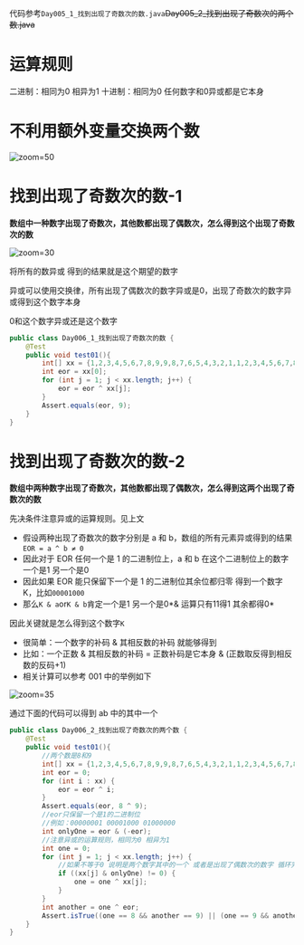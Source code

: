 代码参考`Day005_1_找到出现了奇数次的数.java`~~Day005_2_找到出现了奇数次的两个数.java~~

# 运算规则

二进制：相同为0 相异为1
十进制：相同为0 任何数字和0异或都是它本身

# 不利用额外变量交换两个数

![zoom=50](e5d80c9e2baa24b27198eb4826c89696.png)

# 找到出现了奇数次的数-1

**数组中一种数字出现了奇数次，其他数都出现了偶数次，怎么得到这个出现了奇数次的数**

![zoom=30](c5d3b5711b8024942416a6a9dbcc10f1.png)

将所有的数异或 得到的结果就是这个期望的数字

异或可以使用交换律，所有出现了偶数次的数字异或是0，出现了奇数次的数字异或得到这个数字本身

0和这个数字异或还是这个数字

```java
public class Day006_1_找到出现了奇数次的数 {
    @Test
    public void test01(){
        int[] xx = {1,2,3,4,5,6,7,8,9,9,8,7,6,5,4,3,2,1,1,2,3,4,5,6,7,8,9,8,7,6,5,4,3,2,1};
        int eor = xx[0];
        for (int j = 1; j < xx.length; j++) {
            eor = eor ^ xx[j];
        }
        Assert.equals(eor, 9);
    }
}
```

# 找到出现了奇数次的数-2

**数组中两种数字出现了奇数次，其他数都出现了偶数次，怎么得到这两个出现了奇数次的数**

先决条件注意异或的运算规则。见上文

- 假设两种出现了奇数次的数字分别是 a 和 b，数组的所有元素异或得到的结果`EOR = a ^ b ≠ 0`
- 因此对于 EOR 任何一个是 1 的二进制位上，a 和 b 在这个二进制位上的数字 一个是1 另一个是0
- 因此如果 EOR 能只保留下一个是 1 的二进制位其余位都归零 得到一个数字 K，比如`00001000`
- 那么`K & a`or`K & b`肯定一个是1 另一个是0*& 运算只有11得1 其余都得0*

因此关键就是怎么得到这个数字`K`

- 很简单：一个数字的补码 & 其相反数的补码 就能够得到
- 比如：一个正数 & 其相反数的补码 = 正数补码是它本身 & (正数取反得到相反数的反码+1)
- 相关计算可以参考 001 中的举例如下

![zoom=35](b188ad8aed4d8b3e524782dd450ce59e.png)

通过下面的代码可以得到 ab 中的其中一个

```java
public class Day006_2_找到出现了奇数次的两个数 {
    @Test
    public void test01(){
        //两个数是8和9
        int[] xx = {1,2,3,4,5,6,7,8,9,9,8,7,6,5,4,3,2,1,1,2,3,4,5,6,7,8,9,8,7,6,5,4,3,2,1,8};
        int eor = 0;
        for (int i : xx) {
            eor = eor ^ i;
        }
        Assert.equals(eor, 8 ^ 9);
        //eor只保留一个是1的二进制位
        //例如：00000001 00001000 01000000
        int onlyOne = eor & (-eor);
        //注意异或的运算规则，相同为0 相异为1
        int one = 0;
        for (int j = 1; j < xx.length; j++) {
            //如果不等于0 说明是两个数字其中的一个 或者是出现了偶数次的数字 循环完毕得到ab中的其中一个
            if ((xx[j] & onlyOne) != 0) {
                one = one ^ xx[j];
            }
        }
        int another = one ^ eor;
        Assert.isTrue((one == 8 && another == 9) || (one == 9 && another == 8));
    }
}
```